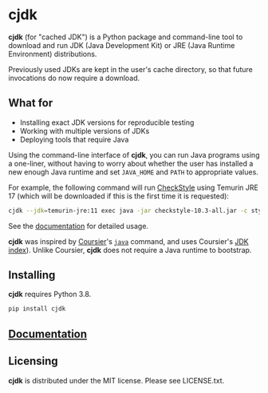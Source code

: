 <!--
This file is part of cjdk.
Copyright 2022 Board of Regents of the University of Wisconsin System
SPDX-License-Identifier: MIT
--->

# cjdk

**cjdk** (for "cached JDK") is a Python package and command-line tool to
download and run JDK (Java Development Kit) or JRE (Java Runtime Environment)
distributions.

Previously used JDKs are kept in the user's cache directory, so that future
invocations do now require a download.

## What for

- Installing exact JDK versions for reproducible testing
- Working with multiple versions of JDKs
- Deploying tools that require Java

Using the command-line interface of **cjdk**, you can run Java programs using a
one-liner, without having to worry about whether the user has installed a new
enough Java runtime and set `JAVA_HOME` and `PATH` to appropriate values.

For example, the following command will run
[CheckStyle](https://checkstyle.org/) using Temurin JRE 17 (which will be
downloaded if this is the first time it is requested):

```sh
cjdk --jdk=temurin-jre:11 exec java -jar checkstyle-10.3-all.jar -c style.xml MyApp.java
```

See the [documentation](https://marktsuchida.github.io/cjdk/latest) for
detailed usage.

**cjdk** was inspired by [Coursier](https://get-coursier.io/)'s
[`java`](https://get-coursier.io/docs/cli-java) command, and uses Coursier's
[JDK index](https://github.com/coursier/jvm-index)). Unlike Coursier, **cjdk**
does not require a Java runtime to bootstrap.

## Installing

**cjdk** requires Python 3.8.

```sh
pip install cjdk
```

## [Documentation](https://marktsuchida.github.io/cjdk/latest)

## Licensing

**cjdk** is distributed under the MIT license. Please see LICENSE.txt.
